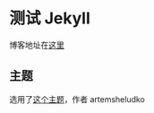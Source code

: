 # 测试 Jekyll

博客地址在[这里](https://jindada1.github.io/blog/)

## 主题

选用了[这个主题](https://github.com/artemsheludko/flexible-jekyll)，作者 artemsheludko

